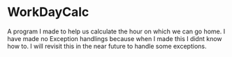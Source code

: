 # WorkDayCalc
A program I made to help us calculate the hour on which we can go home.
I have made no Exception handlings because when I made this I didnt know how to. 
I will revisit this in the near future to handle some exceptions.
